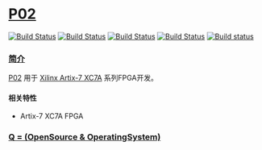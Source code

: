 ﻿# [P02](http://www.OS-Q.com)

[![Build Status](https://github.com/OS-Q/P02/workflows/macos/badge.svg)](https://github.com/OS-Q/macos/actions)
[![Build Status](https://github.com/OS-Q/P02/workflows/ubuntu/badge.svg)](https://github.com/OS-Q/ubuntu/actions)
[![Build Status](https://github.com/OS-Q/P02/workflows/windows/badge.svg)](https://github.com/OS-Q/windows/actions)
[![Build Status](https://travis-ci.com/OS-Q/P02.svg?branch=master)](https://travis-ci.com/OS-Q/P02)
[![Build status](https://ci.appveyor.com/api/projects/status/nvc1gpqjxdp6bm0q?svg=true)](https://ci.appveyor.com/project/Qitas/P02)

### [简介](https://github.com/OS-Q/P02/wiki)

[P02](https://github.com/OS-Q/P02) 用于 [Xilinx Artix-7 XC7A](https://china.xilinx.com/products/silicon-devices/fpga/artix-7.html) 系列FPGA开发。


#### 相关特性

* Artix-7 XC7A FPGA



### [Q = (OpenSource & OperatingSystem) ](http://www.OS-Q.com)
